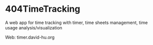# 404TimeTracking
A web app for time tracking with timer, time sheets management, time usage analysis/visualization

Web: timer.david-hu.org
